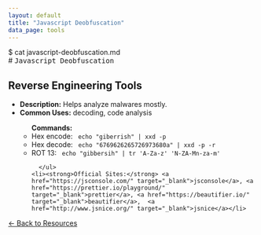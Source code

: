 ```yaml
---
layout: default
title: "Javascript Deobfuscation"
data_page: tools
---
```


<div class="terminal-header">
  <span class="prompt">$</span> <span class="cmd">cat javascript-deobfuscation.md</span>
</div>
# <span style="font-family: 'Fira Mono', monospace;">Javascript Deobfuscation</span>

<div class="resource-card">
  <h2>Reverse Engineering Tools</h2>
  <ul>
    <li><strong>Description:</strong> Helps analyze malwares mostly.</li>
    <li><strong>Common Uses:</strong> decoding, code analysis</li>
    <ul class="arrow-list"> <strong>Commands:</strong>
        <li> Hex encode: <code> echo "giberrish" | xxd -p</code></li>
        <li> Hex decode: <code> echo "6769626265726973680a" | xxd -p -r</code></li>
        <li> ROT 13: <code> echo "gibbersih" | tr 'A-Za-z' 'N-ZA-Mn-za-m'</code></li>

      </ul>
    <li><strong>Official Sites:</strong> <a href="https://jsconsole.com/" target="_blank">jsconsole</a>, <a href="https://prettier.io/playground/" target="_blank">prettier</a>, <a href="https://beautifier.io/" target="_blank">beautifier</a>,  <a href="http://www.jsnice.org/" target="_blank">jsnice</a></li>
  </ul>

</div>
<a href="/resources" class="back-link">&#8592; Back to Resources</a>